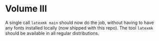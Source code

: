 # Volume III

A single call `latexmk main` should now do the job, without having to have any fonts installed locally (now shipped with this repo).
The tool `latexmk` should be available in all regular distributions.

